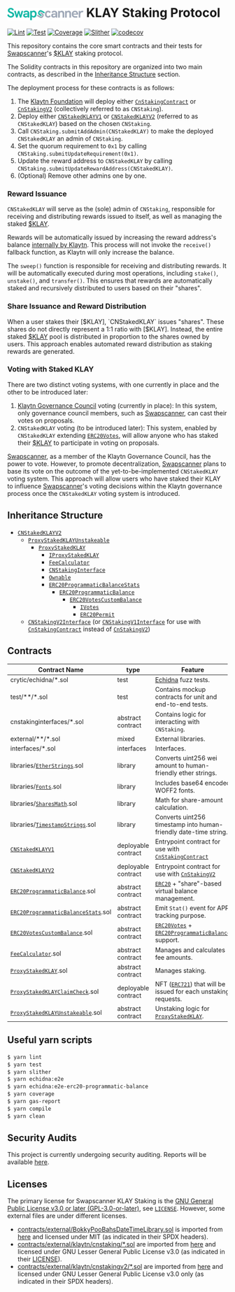 # <picture><source media="(prefers-color-scheme: dark)" srcset="logo-dark.svg" /><img src="logo-light.svg" alt="Swapscanner" style="vertical-align:middle;height:1em" /></picture> KLAY Staking Protocol

[![Lint](https://github.com/swapscanner/klaystaking-core/actions/workflows/lint.yml/badge.svg)](https://github.com/swapscanner/klaystaking-core/actions/workflows/lint.yml)
[![Test](https://github.com/swapscanner/klaystaking-core/actions/workflows/test.yml/badge.svg)](https://github.com/swapscanner/klaystaking-core/actions/workflows/test.yml)
[![Coverage](https://github.com/swapscanner/klaystaking-core/actions/workflows/coverage.yml/badge.svg)](https://github.com/swapscanner/klaystaking-core/actions/workflows/coverage.yml)
[![Slither](https://github.com/swapscanner/klaystaking-core/actions/workflows/slither.yml/badge.svg)](https://github.com/swapscanner/klaystaking-core/actions/workflows/slither.yml)
[![codecov](https://codecov.io/github/swapscanner/klaystaking-core/branch/main/graph/badge.svg?token=V4LLJJ86VX)](https://codecov.io/gh/swapscanner/klaystaking-core)

This repository contains the core smart contracts and their tests for [Swapscanner]'s [$KLAY] staking protocol.

The Solidity contracts in this repository are organized into two main contracts, as described in the [Inheritance Structure](#inheritance-structure) section.

The deployment process for these contracts is as follows:

1. The [Klaytn Foundation](https://www.klaytn.foundation) will deploy either [`CnStakingContract`] or [`CnStakingV2`] (collectively referred to as `CNStaking`).
1. Deploy either [`CNStakedKLAYV1`] or [`CNStakedKLAYV2`] (referred to as `CNStakedKLAY`) based on the chosen `CNStaking`.
1. Call `CNStaking.submitAddAdmin(CNStakedKLAY)` to make the deployed `CNStakedKLAY` an admin of `CNStaking`.
1. Set the quorum requirement to `0x1` by calling `CNStaking.submitUpdateRequirement(0x1)`.
1. Update the reward address to `CNStakedKLAY` by calling `CNStaking.submitUpdateRewardAddress(CNStakedKLAY)`.
1. (Optional) Remove other admins one by one.

### Reward Issuance

`CNStakedKLAY` will serve as the (sole) admin of `CNStaking`, responsible for receiving and distributing rewards issued to itself, as well as managing the staked [$KLAY].

Rewards will be automatically issued by increasing the reward address's balance [internally by Klaytn](https://github.com/klaytn/klaytn/blob/243598f312ab6f1fb051c68fcb1ecf90eb842bbe/reward/reward_distributor.go#L111). This process will not invoke the `receive()` fallback function, as Klaytn will only increase the balance.

The `sweep()` function is responsible for receiving and distributing rewards. It will be automatically executed during most operations, including `stake()`, `unstake()`, and `transfer()`. This ensures that rewards are automatically staked and recursively distributed to users based on their "shares".

### Share Issuance and Reward Distribution

When a user stakes their [$KLAY], `CNStakedKLAY` issues "shares". These shares do not directly represent a 1:1 ratio with [$KLAY]. Instead, the entire staked [$KLAY] pool is distributed in proportion to the shares owned by users. This approach enables automated reward distribution as staking rewards are generated.

### Voting with Staked KLAY

There are two distinct voting systems, with one currently in place and the other to be introduced later:

1. [Klaytn Governance Council](https://square.klaytn.foundation) voting (currently in place): In this system, only governance council members, such as [Swapscanner], can cast their votes on proposals.
1. `CNStakedKLAY` voting (to be introduced later): This system, enabled by `CNStakedKLAY` extending [`ERC20Votes`], will allow anyone who has staked their [$KLAY] to participate in voting on proposals.

[Swapscanner], as a member of the Klaytn Governance Council, has the power to vote. However, to promote decentralization, [Swapscanner] plans to base its vote on the outcome of the yet-to-be-implemented `CNStakedKLAY` voting system. This approach will allow users who have staked their KLAY to influence [Swapscanner]'s voting decisions within the Klaytn governance process once the `CNStakedKLAY` voting system is introduced.

## Inheritance Structure

- [`CNStakedKLAYV2`]
  - [`ProxyStakedKLAYUnstakeable`]
    - [`ProxyStakedKLAY`]
      - [`IProxyStakedKLAY`]
      - [`FeeCalculator`]
      - [`CNStakingInterface`]
      - [`Ownable`]
      - [`ERC20ProgrammaticBalanceStats`]
        - [`ERC20ProgrammaticBalance`]
          - [`ERC20VotesCustomBalance`]
            - [`IVotes`]
            - [`ERC20Permit`]
  - [`CNStakingV2Interface`] (or [`CNStakingV1Interface`] for use with [`CnStakingContract`] instead of [`CnStakingV2`])

## Contracts

| Contract Name                         | type                | Feature                                                           |
| ------------------------------------- | ------------------- | ----------------------------------------------------------------- |
| crytic/echidna/\*.sol                 | test                | [Echidna] fuzz tests.                                             |
| test/\*\*/\*.sol                      | test                | Contains mockup contracts for unit and end-to-end tests.          |
| cnstakinginterfaces/\*.sol            | abstract contract   | Contains logic for interacting with `CNStaking`.                  |
| external/\*\*/\*.sol                  | mixed               | External libraries.                                               |
| interfaces/\*.sol                     | interfaces          | Interfaces.                                                       |
| libraries/[`EtherStrings`].sol        | library             | Converts uint256 wei amount to human-friendly ether strings.      |
| libraries/[`Fonts`].sol               | library             | Includes base64 encoded WOFF2 fonts.                              |
| libraries/[`SharesMath`].sol          | library             | Math for share-amount calculation.                                |
| libraries/[`TimestampStrings`].sol    | library             | Converts uint256 timestamp into human-friendly date-time string.  |
| [`CNStakedKLAYV1`]                    | deployable contract | Entrypoint contract for use with [`CnStakingContract`]            |
| [`CNStakedKLAYV2`]                    | deployable contract | Entrypoint contract for use with [`CnStakingV2`]                  |
| [`ERC20ProgrammaticBalance`].sol      | abstract contract   | [`ERC20`] + "share"-based virtual balance management.             |
| [`ERC20ProgrammaticBalanceStats`].sol | abstract contract   | Emit `Stat()` event for APR tracking purpose.                     |
| [`ERC20VotesCustomBalance`].sol       | abstract contract   | [`ERC20Votes`] + [`ERC20ProgrammaticBalance`] support.            |
| [`FeeCalculator`].sol                 | abstract contract   | Manages and calculates fee amounts.                               |
| [`ProxyStakedKLAY`].sol               | abstract contract   | Manages staking.                                                  |
| [`ProxyStakedKLAYClaimCheck`].sol     | deployable contract | NFT ([`ERC721`]) that will be issued for each unstaking requests. |
| [`ProxyStakedKLAYUnstakeable`].sol    | abstract contract   | Unstaking logic for [`ProxyStakedKLAY`].                          |

## Useful yarn scripts

```bash
$ yarn lint
$ yarn test
$ yarn slither
$ yarn echidna:e2e
$ yarn echidna:e2e-erc20-programmatic-balance
$ yarn coverage
$ yarn gas-report
$ yarn compile
$ yarn clean
```

## Security Audits

This project is currently undergoing security auditing. Reports will be available [here](audit/).

## Licenses

The primary license for Swapscanner KLAY Staking is the [GNU General Public License v3.0 or later (GPL-3.0-or-later)](https://spdx.org/licenses/GPL-3.0-or-later.html), see [`LICENSE`]. However, some external files are under different licenses.

- [contracts/external/BokkyPooBahsDateTimeLibrary.sol](contracts/external/BokkyPooBahsDateTimeLibrary.sol) is imported from [here](https://github.com/bokkypoobah/BokkyPooBahsDateTimeLibrary/blob/master/contracts/BokkyPooBahsDateTimeLibrary.sol) and licensed under MIT (as indicated in their SPDX headers).
- [contracts/external/klaytn/cnstaking/\*.sol](contracts/external/klaytn/cnstaking/) are imported from [here](https://github.com/klaytn/klaytn/tree/dev/contracts/cnstaking) and licensed under GNU Lesser General Public License v3.0 (as indicated in their [LICENSE](contracts/external/klaytn/cnstaking/LICENSE)).
- [contracts/external/klaytn/cnstakingv2/\*.sol](contracts/external/klaytn/cnstakingv2/) are imported from [here](https://github.com/klaytn/governance-contracts-audit/tree/main/contracts) and licensed under GNU Lesser General Public License v3.0 only (as indicated in their SPDX headers).

[Swapscanner]: https://swapscanner.io
[$KLAY]: https://swapscanner.io/pro/swap?from=0x754288077d0ff82af7a5317c7cb8c444d421d103&to=0x0000000000000000000000000000000000000000
[Echidna]: https://github.com/crytic/echidna
[`LICENSE`]: LICENSE
[`ERC721`]: https://github.com/OpenZeppelin/openzeppelin-contracts/blob/v4.8.2/contracts/token/ERC721/ERC721.sol
[`ERC20`]: https://github.com/OpenZeppelin/openzeppelin-contracts/blob/v4.8.2/contracts/token/ERC20/ERC20.sol
[`ERC20Votes`]: https://github.com/OpenZeppelin/openzeppelin-contracts/blob/v4.8.2/contracts/token/ERC20/extensions/ERC20Votes.sol
[`Ownable`]: https://github.com/OpenZeppelin/openzeppelin-contracts/blob/v4.8.2/contracts/access/Ownable.sol
[`IVotes`]: https://github.com/OpenZeppelin/openzeppelin-contracts/blob/v4.8.2/contracts/governance/utils/IVotes.sol
[`ERC20Permit`]: https://github.com/OpenZeppelin/openzeppelin-contracts/blob/v4.8.2/contracts/token/ERC20/extensions/draft-ERC20Permit.sol
[`CNStakedKLAYV1`]: contracts/CNStakedKLAYV1.sol
[`CNStakedKLAYV2`]: contracts/CNStakedKLAYV2.sol
[`ProxyStakedKLAYUnstakeable`]: contracts/ProxyStakedKLAYUnstakeable.sol
[`ProxyStakedKLAY`]: contracts/ProxyStakedKLAY.sol
[`IProxyStakedKLAY`]: contracts/interfaces/IProxyStakedKLAY.sol
[`FeeCalculator`]: contracts/FeeCalculator.sol
[`CNStakingInterface`]: contracts/cnstakinginterfaces/CNStakingInterface.sol
[`ERC20ProgrammaticBalanceStats`]: contracts/ERC20ProgrammaticBalanceStats.sol
[`ERC20ProgrammaticBalance`]: contracts/ERC20ProgrammaticBalance.sol
[`ERC20VotesCustomBalance`]: contracts/ERC20VotesCustomBalance.sol
[`CNStakingV2Interface`]: contracts/cnstakinginterfaces/CNStakingV2Interface.sol
[`CNStakingV1Interface`]: contracts/cnstakinginterfaces/CNStakingV1Interface.sol
[`CnStakingContract`]: contracts/external/klaytn/cnstaking/CnStakingContract.sol
[`CnStakingV2`]: contracts/external/klaytn/cnstakingv2/CnStakingV2.sol
[`EtherStrings`]: contracts/libraries/EtherStrings.sol
[`Fonts`]: contracts/libraries/Fonts.sol
[`SharesMath`]: contracts/libraries/SharesMath.sol
[`TimestampStrings`]: contracts/libraries/TimestampStrings.sol
[`ProxyStakedKLAYClaimCheck`]: contracts/ProxyStakedKLAYClaimCheck.sol
